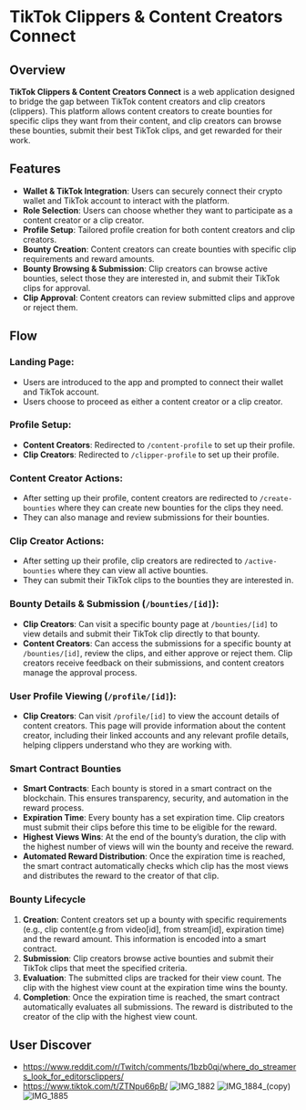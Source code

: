 # TikTok Clippers & Content Creators Connect

## Overview
**TikTok Clippers & Content Creators Connect** is a web application designed to bridge the gap between TikTok content creators and clip creators (clippers). This platform allows content creators to create bounties for specific clips they want from their content, and clip creators can browse these bounties, submit their best TikTok clips, and get rewarded for their work.

## Features
- **Wallet & TikTok Integration**: Users can securely connect their crypto wallet and TikTok account to interact with the platform.
- **Role Selection**: Users can choose whether they want to participate as a content creator or a clip creator.
- **Profile Setup**: Tailored profile creation for both content creators and clip creators.
- **Bounty Creation**: Content creators can create bounties with specific clip requirements and reward amounts.
- **Bounty Browsing & Submission**: Clip creators can browse active bounties, select those they are interested in, and submit their TikTok clips for approval.
- **Clip Approval**: Content creators can review submitted clips and approve or reject them.

## Flow

### Landing Page:
- Users are introduced to the app and prompted to connect their wallet and TikTok account.
- Users choose to proceed as either a content creator or a clip creator.

### Profile Setup:
- **Content Creators**: Redirected to `/content-profile` to set up their profile.
- **Clip Creators**: Redirected to `/clipper-profile` to set up their profile.

### Content Creator Actions:
- After setting up their profile, content creators are redirected to `/create-bounties` where they can create new bounties for the clips they need.
- They can also manage and review submissions for their bounties.

### Clip Creator Actions:
- After setting up their profile, clip creators are redirected to `/active-bounties` where they can view all active bounties.
- They can submit their TikTok clips to the bounties they are interested in.


### Bounty Details & Submission (`/bounties/[id]`):
- **Clip Creators**: Can visit a specific bounty page at `/bounties/[id]` to view details and submit their TikTok clip directly to that bounty.
- **Content Creators**: Can access the submissions for a specific bounty at `/bounties/[id]`, review the clips, and either approve or reject them.
Clip creators receive feedback on their submissions, and content creators manage the approval process.

### User Profile Viewing (`/profile/[id]`):
- **Clip Creators**: Can visit `/profile/[id]` to view the account details of content creators. This page will provide information about the content creator, including their linked accounts and any relevant profile details, helping clippers understand who they are working with.

### Smart Contract Bounties
- **Smart Contracts**: Each bounty is stored in a smart contract on the blockchain. This ensures transparency, security, and automation in the reward process.
- **Expiration Time**: Every bounty has a set expiration time. Clip creators must submit their clips before this time to be eligible for the reward.
- **Highest Views Wins**: At the end of the bounty’s duration, the clip with the highest number of views will win the bounty and receive the reward.
- **Automated Reward Distribution**: Once the expiration time is reached, the smart contract automatically checks which clip has the most views and distributes the reward to the creator of that clip.

### Bounty Lifecycle
1. **Creation**: Content creators set up a bounty with specific requirements (e.g., clip content(e.g from video[id], from stream[id], expiration time) and the reward amount. This information is encoded into a smart contract.
2. **Submission**: Clip creators browse active bounties and submit their TikTok clips that meet the specified criteria.
3. **Evaluation**: The submitted clips are tracked for their view count. The clip with the highest view count at the expiration time wins the bounty.
4. **Completion**: Once the expiration time is reached, the smart contract automatically evaluates all submissions. The reward is distributed to the creator of the clip with the highest view count.

## User Discover
- https://www.reddit.com/r/Twitch/comments/1bzb0qj/where_do_streamers_look_for_editorsclippers/
- https://www.tiktok.com/t/ZTNpu66pB/
![IMG_1882](https://github.com/user-attachments/assets/ecbfbce5-35ef-46c3-a583-a1c35fd5ee45)
![IMG_1884_(copy)](https://github.com/user-attachments/assets/40f19e11-6d00-46d0-a5ea-bcfed4481001)
![IMG_1885](https://github.com/user-attachments/assets/745a1697-8c85-4835-8507-f8631ebbb38a)
